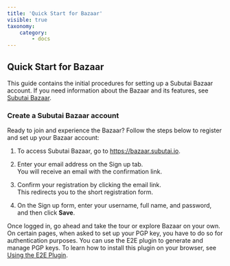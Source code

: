 ```yaml
---
title: 'Quick Start for Bazaar'
visible: true
taxonomy:
    category:
        - docs
---
```


## Quick Start for Bazaar
This guide contains the initial procedures for setting up a Subutai Bazaar account. If you need information about the Bazaar and its features, see [Subutai Bazaar](https://subutai.io/bazaar.html).

### Create a Subutai Bazaar account
Ready to join and experience the Bazaar? Follow the steps below to register and set up your Bazaar account:

1. To access Subutai Bazaar, go to https://bazaar.subutai.io.

2. Enter your email address on the Sign up tab.   
   You will receive an email with the confirmation link.

3. Confirm your registration by clicking the email link.   
   This redirects you to the short registration form. 

4. On the Sign up form, enter your username, full name, and password, and then click **Save**.

Once logged in, go ahead and take the tour or explore Bazaar on your own. On certain pages, when asked to set up your PGP key, you have to do so for authentication purposes. You can use the E2E plugin to generate and manage PGP keys. To learn how to install this plugin on your browser, see [Using the E2E Plugin](../../../software-components/e2e-plugin).
